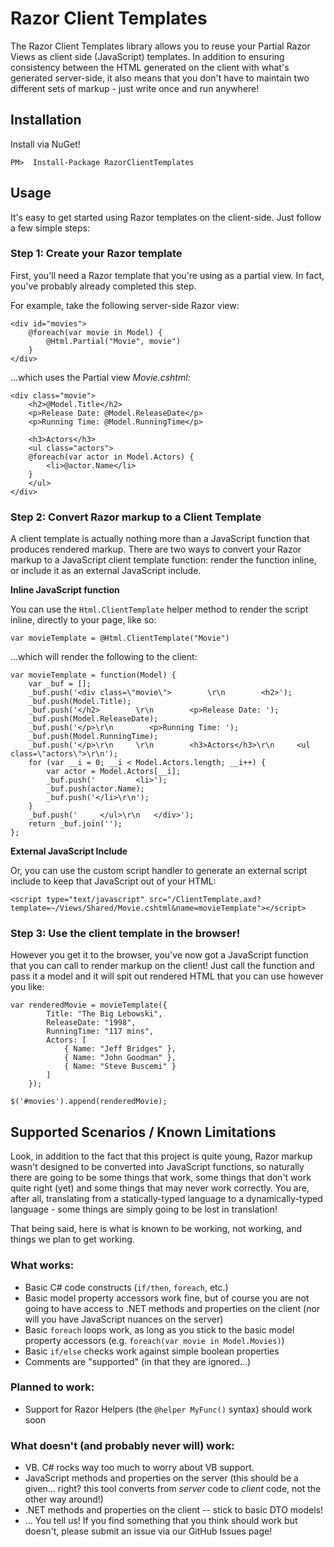 # Razor Client Templates #

The Razor Client Templates library allows you to reuse your Partial Razor Views as client side (JavaScript) templates. 
In addition to ensuring consistency between the HTML generated on the client with what's generated server-side, it also means that you don't have to maintain two different sets of markup - just write once and run anywhere!



## Installation ##

Install via NuGet!

`PM>  Install-Package RazorClientTemplates`


## Usage ##

It's easy to get started using Razor templates on the client-side.
Just follow a few simple steps:


### Step 1: Create your Razor template

First, you'll need a Razor template that you're using as a partial view.
In fact, you've probably already completed this step.

For example, take the following server-side Razor view:

	<div id="movies">
		@foreach(var movie in Model) {
			@Html.Partial("Movie", movie")
		}
	</div>

...which uses the Partial view *Movie.cshtml:*
	
	<div class="movie">	    
	    <h2>@Model.Title</h2>	    
        <p>Release Date: @Model.ReleaseDate</p>
        <p>Running Time: @Model.RunningTime</p>
	    
	    <h3>Actors</h3>
	    <ul class="actors">
	    @foreach(var actor in Model.Actors) {
	        <li>@actor.Name</li>
	    }
	    </ul>
	</div>

### Step 2: Convert Razor markup to a Client Template

A client template is actually nothing more than a JavaScript function that produces rendered markup.
There are two ways to convert your Razor markup to a JavaScript client template function: render the function inline, or include it as an external JavaScript include.

**Inline JavaScript function**

You can use the `Html.ClientTemplate` helper method to render the script inline, directly to your page, like so:

	var movieTemplate = @Html.ClientTemplate("Movie")

...which will render the following to the client:

	var movieTemplate = function(Model) {
	    var _buf = [];
	    _buf.push('<div class=\"movie\">	    \r\n	    <h2>');
	    _buf.push(Model.Title);
	    _buf.push('</h2>	    \r\n        <p>Release Date: ');
	    _buf.push(Model.ReleaseDate);
	    _buf.push('</p>\r\n        <p>Running Time: ');
	    _buf.push(Model.RunningTime);
	    _buf.push('</p>\r\n	    \r\n	    <h3>Actors</h3>\r\n	    <ul class=\"actors\">\r\n');
	    for (var __i = 0; __i < Model.Actors.length; __i++) {
	        var actor = Model.Actors[__i];
	        _buf.push('	        <li>');
	        _buf.push(actor.Name);
	        _buf.push('</li>\r\n');
	    }
	    _buf.push('	    </ul>\r\n	</div>');
	    return _buf.join('');
	};

**External JavaScript Include**

Or, you can use the custom script handler to generate an external script include to keep that JavaScript out of your HTML:
	
	<script type="text/javascript" src="/ClientTemplate.axd?template=~/Views/Shared/Movie.cshtml&name=movieTemplate"></script>


### Step 3: Use the client template in the browser!


However you get it to the browser, you've now got a JavaScript function that you can call to render markup on the client! Just call the function and pass it a model and it will spit out rendered HTML that you can use however you like:

	var renderedMovie = movieTemplate({ 
            Title: "The Big Lebowski",
            ReleaseDate: "1998",
            RunningTime: "117 mins",
            Actors: [ 
                { Name: "Jeff Bridges" },
                { Name: "John Goodman" },
                { Name: "Steve Buscemi" }
            ]
        });

	$('#movies').append(renderedMovie);



## Supported Scenarios / Known Limitations

Look, in addition to the fact that this project is quite young, Razor markup wasn't designed to be converted into JavaScript functions, so naturally there are going to be some things that work, some things that don't work quite right (yet) and some things that may never work correctly.
You are, after all, translating from a statically-typed language to a dynamically-typed language - some things are simply going to be lost in translation!

That being said, here is what is known to be working, not working, and things we plan to get working.

### What works:

- Basic C# code constructs (`if/then`, `foreach`, etc.)
- Basic model property accessors work fine, but of course you are not going to have access to .NET methods and properties on the client (nor will you have JavaScript nuances on the server)
- Basic `foreach` loops work, as long as you stick to the basic model property accessors (e.g. `foreach(var movie in Model.Movies)`)
- Basic `if/else` checks work against simple boolean properties
- Comments are "supported" (in that they are ignored...)

### Planned to work:

- Support for Razor Helpers (the `@helper MyFunc()` syntax) should work soon


### What doesn't (and probably never will) work:

- VB.  C# rocks way too much to worry about VB support.
- JavaScript methods and properties on the server (this should be a given... right? this tool converts from *server* code to *client* code, not the other way around!)
- .NET methods and properties on the client -- stick to basic DTO models!
- ... You tell us!  If you find something that you think should work but doesn't, please submit an issue via our GitHub Issues page!
